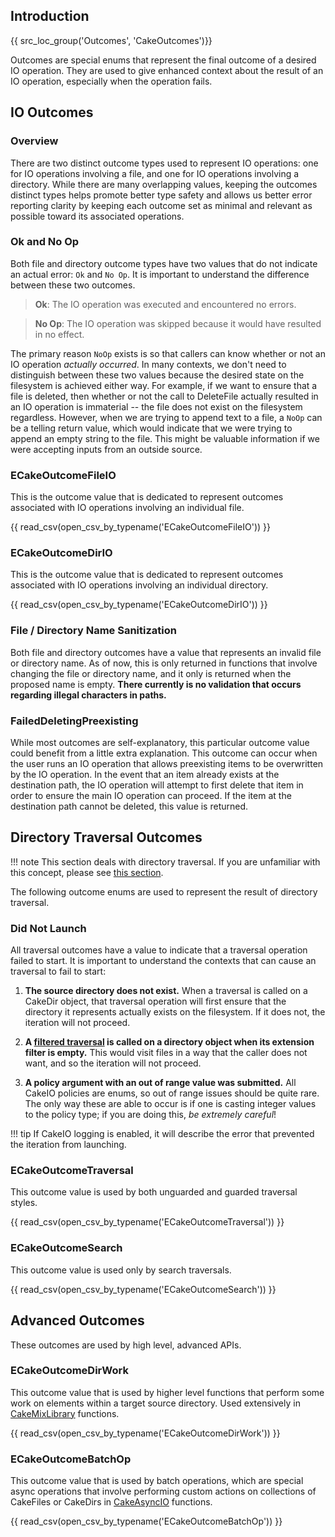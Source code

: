 ## Introduction
{{ src_loc_group('Outcomes', 'CakeOutcomes')}}

Outcomes are special enums that represent the final outcome of a desired IO operation. They are used to give enhanced context about the result of an IO operation, especially when the operation fails.

## IO Outcomes
### Overview
There are two distinct outcome types used to represent IO operations: one for IO operations involving a file, and one for IO operations involving a directory. While there are many overlapping values, keeping the outcomes distinct types helps promote better type safety and allows us better error reporting clarity by keeping each outcome set as minimal and relevant as possible toward its associated operations.

### Ok and No Op
Both file and directory outcome types have two values that do not indicate an actual error: `Ok` and `No Op`. It is important to understand the difference between these two outcomes.

> **Ok**: The IO operation was executed and encountered no errors.

> **No Op**: The IO operation was skipped because it would have resulted in no effect.

The primary reason `NoOp` exists is so that callers can know whether or not an IO operation _actually occurred_. In many contexts, we don't need to distinguish between these two values because the desired state on the filesystem is achieved either way. For example, if we want to ensure that a file is deleted, then whether or not the call to DeleteFile actually resulted in an IO operation is immaterial -- the file does not exist on the filesystem regardless. However, when we are trying to append text to a file, a `NoOp` can be a telling return value, which would indicate that we were trying to append an empty string to the file. This might be valuable information if we were accepting inputs from an outside source.  

### ECakeOutcomeFileIO
This is the outcome value that is dedicated to represent outcomes associated with IO operations involving an individual file.

{{ read_csv(open_csv_by_typename('ECakeOutcomeFileIO')) }}

### ECakeOutcomeDirIO
This is the outcome value that is dedicated to represent outcomes associated with IO operations involving an individual directory.

{{ read_csv(open_csv_by_typename('ECakeOutcomeDirIO')) }}

### File / Directory Name Sanitization
Both file and directory outcomes have a value that represents an invalid file or directory name. As of now, this is only returned in functions that involve changing the file or directory name, and it only is returned when the proposed name is empty. __There currently is no validation that occurs regarding illegal characters in paths.__

### FailedDeletingPreexisting
While most outcomes are self-explanatory, this particular outcome value could benefit from a little extra explanation. This outcome can occur when the user runs an IO operation that allows preexisting items to be overwritten by the IO operation. In the event that an item already exists at the destination path, the IO operation will attempt to first delete that item in order to ensure the main IO operation can proceed. If the item at the destination path cannot be deleted, this value is returned.

## Directory Traversal Outcomes
!!! note
    This section deals with directory traversal. If you are unfamiliar with this concept, please see [this section](../directories.md#directory-traversal).

The following outcome enums are used to represent the result of directory traversal. 

### Did Not Launch
All traversal outcomes have a value to indicate that a traversal operation failed to start. It is important to understand the contexts that can cause an traversal to fail to start:

1. **The source directory does not exist.**
When a traversal is called on a CakeDir object, that traversal operation will first ensure that the directory it represents actually exists on the filesystem. If it does not, the iteration will not proceed.

2. **A [filtered traversal](../directories.md#filtered-traversals) is called on a directory object when its extension filter is empty.** 
This would visit files in a way that the caller does not want, and so the iteration will not proceed.

3. **A policy argument with an out of range value was submitted.**
All CakeIO policies are enums, so out of range issues should be quite rare. The only way these are able to occur is if one is casting integer values to the policy type; if you are doing this, _be extremely careful_! 

!!! tip
    If CakeIO logging is enabled, it will describe the error that prevented the iteration from launching.

### ECakeOutcomeTraversal
This outcome value is used by both unguarded and guarded traversal styles. 

{{ read_csv(open_csv_by_typename('ECakeOutcomeTraversal')) }}

### ECakeOutcomeSearch
This outcome value is used only by search traversals. 

{{ read_csv(open_csv_by_typename('ECakeOutcomeSearch')) }}

## Advanced Outcomes
These outcomes are used by high level, advanced APIs.

### ECakeOutcomeDirWork
This outcome value that is used by higher level functions that perform some work on elements within a target source directory. Used extensively in [CakeMixLibrary](../../advanced/cake-mix-library.md) functions.

{{ read_csv(open_csv_by_typename('ECakeOutcomeDirWork')) }}

### ECakeOutcomeBatchOp
This outcome value that is used by batch operations, which are special async operations that involve performing custom actions on collections of CakeFiles or CakeDirs in [CakeAsyncIO](../../advanced/async-io.md) functions.

{{ read_csv(open_csv_by_typename('ECakeOutcomeBatchOp')) }}
